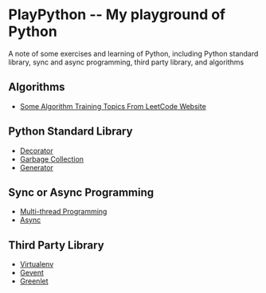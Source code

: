 # PlayPython -- My playground of Python

A note of some exercises and learning of Python, including Python standard library, 
sync and async programming, third party library, and algorithms

## Algorithms 
- [Some Algorithm Training Topics From LeetCode Website](algorithm/readme.md)


## Python Standard Library
- [Decorator](decorator/readme.md)
- [Garbage Collection](play_gc/README.md)
- [Generator](play_generate/README.md)


## Sync or Async Programming
- [Multi-thread Programming](play_thread/README.md)
- [Async](play_asyncio/README.md)


## Third Party Library
- [Virtualenv](virtualenv/readme.md)
- [Gevent](play_gevent/README.md)
- [Greenlet](play_greenlet/README.md)

